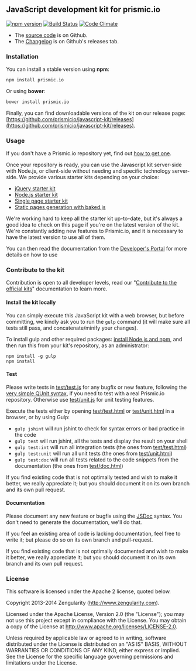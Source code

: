 ## JavaScript development kit for prismic.io

[![npm version](https://badge.fury.io/js/prismic.io.svg)](http://badge.fury.io/js/prismic.io)
[![Build Status](https://api.travis-ci.org/prismicio/javascript-kit.png)](https://travis-ci.org/prismicio/javascript-kit)
[![Code Climate](https://codeclimate.com/github/prismicio/javascript-kit.png)](https://codeclimate.com/github/prismicio/javascript-kit)

* The [source code](https://github.com/prismicio/javascript-kit) is on Github.
* The [Changelog](https://github.com/prismicio/javascript-kit/releases) is on Github's releases tab.

### Installation

You can install a stable version using __npm__:

```sh
npm install prismic.io
```

Or using __bower__:

```sh
bower install prismic.io
```

Finally, you can find downloadable versions of the kit on our release page: [https://github.com/prismicio/javascript-kit/releases](https://github.com/prismicio/javascript-kit/releases).

### Usage

If you don't have a Prismic.io repository yet, find out [how to get one](https://developers.prismic.io/documentation/UjBaQsuvzdIHvE4D/getting-started).

Once your repository is ready, you can use the Javascript kit server-side with Node.js, or client-side without needing and specific technology server-side. We provide various starter kits depending on your choice:

* [jQuery starter kit](https://github.com/prismicio/javascript-jquery-starter)
* [Node.js starter kit](https://github.com/prismicio/javascript-nodejs-starter)
* [Single page starter kit](https://github.com/prismicio/javascript-singlepage)
* [Static pages generation with baked.js](https://github.com/prismicio/baked.js)

We're working hard to keep all the starter kit up-to-date, but it's always a good idea to check on this page if you're on the
latest version of the kit. We're constantly adding new features to Prismic.io, and it is necessary to have the latest version
to use all of them.

You can then read the documentation from the [Developer's Portal](https://developers.prismic.io/) for more details on how to use

### Contribute to the kit

Contribution is open to all developer levels, read our "[Contribute to the official kits](https://developers.prismic.io/documentation/UszOeAEAANUlwFpp/contribute-to-the-official-kits)" documentation to learn more.

#### Install the kit locally

You can simply execute this JavaScript kit with a web browser, but before committing, we kindly ask you to run the ```gulp``` command (it will make sure all tests still pass, and concatenate/minify your changes).

To install gulp and other required packages: [install Node.js and npm](http://www.joyent.com/blog/installing-node-and-npm/), and then run this from your kit's repository, as an administrator:
```
npm install -g gulp
npm install
```

#### Test

Please write tests in [test/test.js](test/test.js) for any bugfix or new feature, following the [very simple QUnit syntax](http://qunitjs.com/), if you need to test with a real Prismic.io repository. Otherwise use [test/unit.js](test/unit.js) for unit testing features.

Execute the tests either by opening [test/test.html](test/test.html) or [test/unit.html](test/unit.html) in a browser, or by using Gulp:

* ```gulp jshint``` will run jshint to check for syntax errors or bad practice in the code
* ```gulp test``` will run jshint, all the tests and display the result on your shell
* ```gulp test:int``` will run all integration tests (the ones from [test/test.html](test/test.html))
* ```gulp test:unit``` will run all unit tests (the ones from [test/unit.html](test/unit.html))
* ```gulp test:doc``` will run all tests related to the code snippets from the documentation (the ones from [test/doc.html](test/doc.html))

If you find existing code that is not optimally tested and wish to make it better, we really appreciate it; but you should document it on its own branch and its own pull request.

#### Documentation

Please document any new feature or bugfix using the [JSDoc](http://usejsdoc.org/) syntax. You don't need to generate the documentation, we'll do that.

If you feel an existing area of code is lacking documentation, feel free to write it; but please do so on its own branch and pull-request.

If you find existing code that is not optimally documented and wish to make it better, we really appreciate it; but you should document it on its own branch and its own pull request.

### License

This software is licensed under the Apache 2 license, quoted below.

Copyright 2013-2014 Zengularity (http://www.zengularity.com).

Licensed under the Apache License, Version 2.0 (the "License"); you may not use this project except in compliance with the License. You may obtain a copy of the License at http://www.apache.org/licenses/LICENSE-2.0.

Unless required by applicable law or agreed to in writing, software distributed under the License is distributed on an "AS IS" BASIS, WITHOUT WARRANTIES OR CONDITIONS OF ANY KIND, either express or implied. See the License for the specific language governing permissions and limitations under the License.
